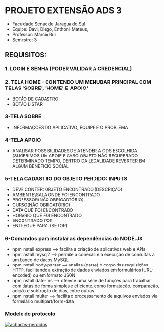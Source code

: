 # PROJETO EXTENSÃO ADS 3

- Faculdade Senac de Jaraguá do Sul
- Equipe: Davi, Diego, Enthoni, Mateus,
- Professor: Márcio Rui
- Semestre: 3
 
## REQUISITOS:

### 1. LOGIN E SENHA (PODER VALIDAR A CREDENCIAL)
### 2. TELA HOME - CONTENDO UM MENUBAR PRINCIPAL COM TELAS 'SOBRE', 'HOME' E 'APOIO'
* BOTÃO DE CADASTRO
* BOTÃO LISTAR
### 3-TELA SOBRE
* INFORMAÇÕES DO APLICATIVO, EQUIPE E O PROBLEMA
### 4-TELA APOIO
* ANALISAR POSSIBILIDADES DE ATENDER A ODS ESCOLHIDA. (SUGERIMOS UM APOIE E CASO OBJETO NÃO RECUPERADO DETERMINADO TEMPO, DENTRO DA LEGALIDADE REVERTER EM ALGUM BENEFICIO SOCIAL

### 5-TELA CADASTRO DO OBJETO PERDIDO: INPUTS
* DEVE CONTER: OBJETO ENCONTRADO (DESCRIÇÃO)
* AMBIENTE\SALA ONDE FOI ENCONTRADO
* PROFESSOR(NÃO OBRIGADTÓRIO)
* CURSO(NÃO OBRIGATÓRIO)
* DATA QUE FOI ENCONTRADO
* HORÁRIO QUE FOI ENCONTRADO
* ENCONTRADO POR
* ENTREGUE PARA: (SETOR)

 ### 6-Comandos para instalar as dependências do NODE.JS
* npm install express --> facilita a criação de aplicativos web e APIs
* npm install mysql2 --> permite a conexão e a execução de consultas a um banco de dados MySQL
* npm install body-parser --> analisa (parse) o corpo das requisições HTTP, facilitando a extração de dados enviados em formulários (URL-encoded) ou em formato JSON
* npm install date-fns --> oferece uma série de funções para trabalhar com datas de forma simples e eficiente, como formatação, comparação, adição e subtração de dias, entre outras.
* npm install multer --> facilita o processamento de arquivos enviados via formulário multipart/form-data

 ### Modelo de protocolo
<a href="https://ibb.co/DMnm4WW"><img src="https://i.ibb.co/hdvrs99/achados-perdidos.jpg" alt="achados-perdidos" border="0" /></a>
